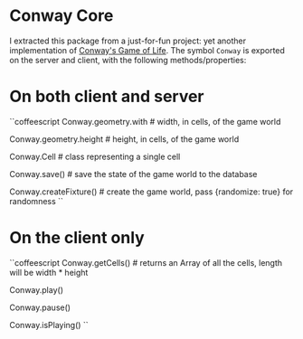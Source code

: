 Conway Core
===========

I extracted this package from a just-for-fun project: yet another implementation of [Conway's Game of Life](http://en.wikipedia.org/wiki/Conway's_Game_of_Life). The symbol `Conway` is exported on the server and client, with the following methods/properties:

# On both client and server

``coffeescript
Conway.geometry.with   # width, in cells, of the game world

Conway.geometry.height # height, in cells, of the game world

Conway.Cell            # class representing a single cell

Conway.save()          # save the state of the game world to the database

Conway.createFixture() # create the game world, pass {randomize: true} for randomness
``

# On the client only

``coffeescript
Conway.getCells()      # returns an Array of all the cells, length will be width * height 

Conway.play()

Conway.pause()

Conway.isPlaying()
``


